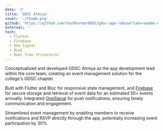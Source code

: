 ```yaml
---
date: '3'
title: 'GDSC Atmiya'
cover: './thumb.png'
github: 'https://github.com/YashParmar0001/gdsc-app-rebase?tab=readme-ov-file#gdsc-atmiya'
external: ''
tech:
  - Flutter
  - Firebase
  - One Signal
  - BLoC
  - Real Time (Firestore)
---
```


Conceptualized and developed GDSC Atmiya as the app development lead within the core team, creating an event management solution for the college's GDSC chapter.

Built with Flutter and Bloc for responsive state management, and [Firebase](https://firebase.google.com/) for secure storage and retrieval of event data for an estimated 50+ events annually. Integrated [OneSignal](https://onesignal.com/) for push notifications, ensuring timely communication and engagement.

Streamlined event management by enabling members to receive notifications and RSVP directly through the app, potentially increasing event participation by 30%.
